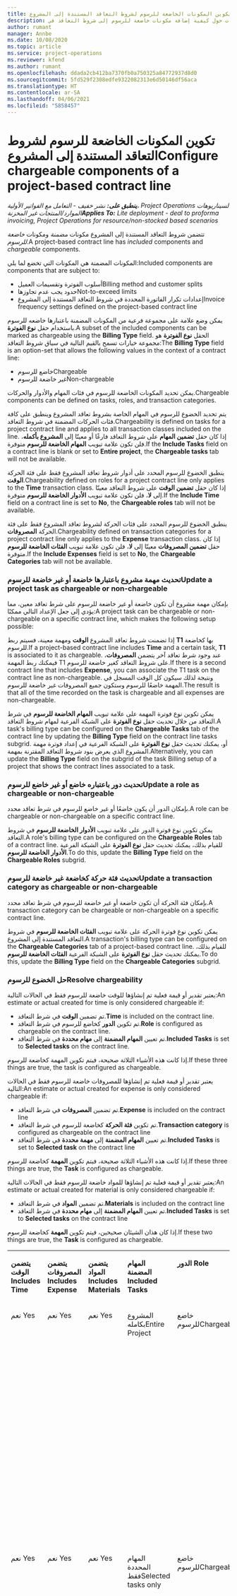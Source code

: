 ```yaml
---
title: تكوين المكونات الخاضعة للرسوم لشروط التعاقد المستندة إلى المشروع
description: يقدم هذا الموضوع معلومات حول كيفية إضافة مكونات خاضعة للرسوم إلى شروط التعاقد في Project Operations.
author: rumant
manager: Annbe
ms.date: 10/08/2020
ms.topic: article
ms.service: project-operations
ms.reviewer: kfend
ms.author: rumant
ms.openlocfilehash: ddada2cb412ba7370fb0a750325a84772937d8d0
ms.sourcegitcommit: 5fd529f2308edfe9322082313e6d50146df56aca
ms.translationtype: HT
ms.contentlocale: ar-SA
ms.lasthandoff: 04/06/2021
ms.locfileid: "5858457"
---
```

# <a name="configure-chargeable-components-of-a-project-based-contract-line"></a><span data-ttu-id="1a998-103">تكوين المكونات الخاضعة للرسوم لشروط التعاقد المستندة إلى المشروع</span><span class="sxs-lookup"><span data-stu-id="1a998-103">Configure chargeable components of a project-based contract line</span></span>

<span data-ttu-id="1a998-104">_**ينطبق على:** نشر خفيف - التعامل مع الفواتير الأولية‬، Project Operations لسيناريوهات الموارد/المنتجات غير المخزنة_</span><span class="sxs-lookup"><span data-stu-id="1a998-104">_**Applies To:** Lite deployment - deal to proforma invoicing, Project Operations for resource/non-stocked based scenarios_</span></span>

<span data-ttu-id="1a998-105">تتضمن شروط التعاقد المستندة إلى المشروع مكونات *مضمنة* ومكونات *خاضعة للرسوم*.</span><span class="sxs-lookup"><span data-stu-id="1a998-105">A project-based contract line has *included* components and *chargeable* components.</span></span>

<span data-ttu-id="1a998-106">المكونات المضمنة هي المكونات التي تخضع لما يلي:</span><span class="sxs-lookup"><span data-stu-id="1a998-106">Included components are components that are subject to:</span></span>

  - <span data-ttu-id="1a998-107">أسلوب الفوترة وتقسيمات العميل</span><span class="sxs-lookup"><span data-stu-id="1a998-107">Billing method and customer splits</span></span>
  - <span data-ttu-id="1a998-108">حدود يجب عدم تجاوزها</span><span class="sxs-lookup"><span data-stu-id="1a998-108">Not-to-exceed limits</span></span> 
  - <span data-ttu-id="1a998-109">إعدادات تكرار الفاتورة المحددة في شروط التعاقد المستندة إلى المشروع</span><span class="sxs-lookup"><span data-stu-id="1a998-109">Invoice frequency settings defined on the project-based contract line</span></span>

<span data-ttu-id="1a998-110">يمكن وضع علامة على مجموعة فرعية من المكونات المضمنة باعتبارها خاضعه للرسوم باستخدام حقل **نوع الفوترة**.</span><span class="sxs-lookup"><span data-stu-id="1a998-110">A subset of the included components can be marked as chargeable using the **Billing Type** field.</span></span> <span data-ttu-id="1a998-111">الحقل **نوع الفوترة** هو مجموعة خيارات تسمح بالقيم التالية في سياق شروط التعاقد:</span><span class="sxs-lookup"><span data-stu-id="1a998-111">The **Billing Type** field is an option-set that allows the following values in the context of a contract line:</span></span>

  - <span data-ttu-id="1a998-112">خاضع للرسوم</span><span class="sxs-lookup"><span data-stu-id="1a998-112">Chargeable</span></span>
  - <span data-ttu-id="1a998-113">غير خاضعة للرسوم</span><span class="sxs-lookup"><span data-stu-id="1a998-113">Non-chargeable</span></span>

<span data-ttu-id="1a998-114">يمكن تحديد المكونات الخاضعة للرسوم في فئات المهام والأدوار والحركات.</span><span class="sxs-lookup"><span data-stu-id="1a998-114">Chargeable components can be defined on tasks, roles, and transaction categories.</span></span>

<span data-ttu-id="1a998-115">يتم تحديد الخضوع للرسوم في المهام الخاصة بشروط تعاقد المشروع وينطبق على كافة فئات الحركات المضمنة في شروط التعاقد.</span><span class="sxs-lookup"><span data-stu-id="1a998-115">Chargeability is defined on tasks for a project contract line and applies to all transaction classes included on the line.</span></span> <span data-ttu-id="1a998-116">إذا كان حقل **تضمين المهام** على شروط التعاقد فارغًا أو معينّا إلى **المشروع بأكمله**، فلن تكون علامة تبويب **المهام الخاضعة للرسوم** متوفرة.</span><span class="sxs-lookup"><span data-stu-id="1a998-116">If the **Include Tasks** field on a contract line is blank or set to **Entire project**, the **Chargeable tasks** tab will not be available.</span></span>

<span data-ttu-id="1a998-117">ينطبق الخضوع للرسوم المحدد على أدوار شروط تعاقد المشروع فقط على فئة الحركة **الوقت**.</span><span class="sxs-lookup"><span data-stu-id="1a998-117">Chargeability defined on roles for a project contract line only applies to the **Time** transaction class.</span></span> <span data-ttu-id="1a998-118">إذا كان حقل **تضمين الوقت** على شروط التعاقد معينّا إلى **لا**، فلن تكون علامة تبويب **الأدوار الخاضعة للرسوم** متوفرة.</span><span class="sxs-lookup"><span data-stu-id="1a998-118">If the **Include Time** field on a contract line is set to **No**, the **Chargeable roles** tab will not be available.</span></span>

<span data-ttu-id="1a998-119">ينطبق الخضوع للرسوم المحدد على فئات الحركة لشروط تعاقد المشروع فقط على فئة الحركة **المصروفات**.</span><span class="sxs-lookup"><span data-stu-id="1a998-119">Chargeability defined on transaction categories for a project contract line only applies to the **Expense** transaction class.</span></span> <span data-ttu-id="1a998-120">إذا كان حقل **تضمين المصروفات** معينّا إلى **لا**، فلن تكون علامة تبويب **الفئات الخاضعة للرسوم** متوفرة.</span><span class="sxs-lookup"><span data-stu-id="1a998-120">If the **Include Expenses** field is set to **No**, the **Chargeable Categories** tab will not be available.</span></span>

### <a name="update-a-project-task-as-chargeable-or-non-chargeable"></a><span data-ttu-id="1a998-121">تحديث مهمة مشروع باعتبارها خاضعة أو غير خاضعة للرسوم</span><span class="sxs-lookup"><span data-stu-id="1a998-121">Update a project task as chargeable or non-chargeable</span></span>

<span data-ttu-id="1a998-122">بإمكان مهمة مشروع أن تكون خاضعة أو غير خاضعة للرسوم على شرط تعاقد معين، مما يؤدي إلى جعل الإعداد التالي ممكنًا:</span><span class="sxs-lookup"><span data-stu-id="1a998-122">A project task can be chargeable or non-chargeable on a specific contract line, which makes the following setup possible:</span></span>

<span data-ttu-id="1a998-123">إذا تضمنت شروط تعاقد المشروع **الوقت** ومهمة معينة، فسيتم ربط **T1** بها كخاضعة للرسوم.</span><span class="sxs-lookup"><span data-stu-id="1a998-123">If a project-based contract line includes **Time** and a certain task, **T1** is associated to it as chargeable.</span></span> <span data-ttu-id="1a998-124">عند وجود شرط تعاقد آخر يتضمن **المصروفات**، فيمكنك ربط المهمة T1 على شروط التعاقد كغير خاضعة للرسوم.</span><span class="sxs-lookup"><span data-stu-id="1a998-124">If there is a second contract line that includes **Expense**, you can associate the T1 task on the contract line as non-chargeable.</span></span> <span data-ttu-id="1a998-125">ونتيجة لذلك سيكون كل الوقت المسجل في المهمة خاضعًا للرسوم وستكون جميع المصروفات غير خاضعة للرسوم.</span><span class="sxs-lookup"><span data-stu-id="1a998-125">The result is that all of the time recorded on the task is chargeable and all expenses are non-chargeable.</span></span>

<span data-ttu-id="1a998-126">يمكن تكوين نوع فوترة المهمة على علامة تبويب **المهام الخاضعة للرسوم** في شرط التعاقد من خلال تحديث حقل **نوع الفوترة** على الشبكة الفرعية لمهام شروط التعاقد.</span><span class="sxs-lookup"><span data-stu-id="1a998-126">A task's billing type can be configured on the **Chargeable Tasks** tab of the contract line by updating the **Billing Type** field on the contract line tasks subgrid.</span></span> <span data-ttu-id="1a998-127">أو، يمكنك تحديث حقل **نوع الفوترة** على الشبكة الفرعية في إعداد فوترة مهمة المشروع الذي يعرض بنود شروط التعاقد المقترنة بمهمة.</span><span class="sxs-lookup"><span data-stu-id="1a998-127">Alternatively, you can update the **Billing Type** field on the subgrid of the task Billing setup of a project that shows the contract lines associated to a task.</span></span>

### <a name="update-a-role-as-chargeable-or-non-chargeable"></a><span data-ttu-id="1a998-128">تحديث دور باعتباره خاضع أو غير خاضع للرسوم</span><span class="sxs-lookup"><span data-stu-id="1a998-128">Update a role as chargeable or non-chargeable</span></span>

<span data-ttu-id="1a998-129">بإمكان الدور أن يكون خاضعًا أو غير خاضع للرسوم في شرط تعاقد محدد.</span><span class="sxs-lookup"><span data-stu-id="1a998-129">A role can be chargeable or non-chargeable on a specific contract line.</span></span>

<span data-ttu-id="1a998-130">يمكن تكوين نوع فوترة الدور على علامة تبويب **الأدوار الخاضعة للرسوم** في شروط التعاقد.</span><span class="sxs-lookup"><span data-stu-id="1a998-130">A role's billing type can be configured on the **Chargeable Roles** tab of a contract line.</span></span> <span data-ttu-id="1a998-131">للقيام بذلك، يمكنك تحديث حقل **نوع الفوترة** على الشبكة الفرعية **الأدوار الخاضعة للرسوم**.</span><span class="sxs-lookup"><span data-stu-id="1a998-131">To do this, update the **Billing Type** field on the **Chargeable Roles** subgrid.</span></span>

### <a name="update-a-transaction-category-as-chargeable-or-non-chargeable"></a><span data-ttu-id="1a998-132">تحديث فئة حركة كخاضعة غير خاضعة للرسوم</span><span class="sxs-lookup"><span data-stu-id="1a998-132">Update a transaction category as chargeable or non-chargeable</span></span>

<span data-ttu-id="1a998-133">بإمكان فئة الحركة أن تكون خاضعة أو غير خاضعة للرسوم في شرط تعاقد محدد.</span><span class="sxs-lookup"><span data-stu-id="1a998-133">A transaction category can be chargeable or non-chargeable on a specific contract line.</span></span>

<span data-ttu-id="1a998-134">يمكن تكوين نوع فوترة الحركة على علامة تبويب **الفئات الخاضعة للرسوم** في شروط التعاقد المستندة إلى المشروع.</span><span class="sxs-lookup"><span data-stu-id="1a998-134">A transaction's billing type can be configured on the **Chargeable Categories** tab of a project-based contract line.</span></span> <span data-ttu-id="1a998-135">للقيام بذلك، يمكنك تحديث حقل **نوع الفوترة** على الشبكة الفرعية **الفئات الخاضعة للرسوم**.</span><span class="sxs-lookup"><span data-stu-id="1a998-135">To do this, update the **Billing Type** field on the **Chargeable Categories** subgrid.</span></span>

### <a name="resolve-chargeability"></a><span data-ttu-id="1a998-136">حل الخضوع للرسوم</span><span class="sxs-lookup"><span data-stu-id="1a998-136">Resolve chargeability</span></span>

<span data-ttu-id="1a998-137">يعتبر تقدير أو قيمة فعلية تم إنشاؤها للوقت خاضعة للرسوم فقط في الحالات التالية:</span><span class="sxs-lookup"><span data-stu-id="1a998-137">An estimate or actual created for time is only considered chargeable if:</span></span>

   - <span data-ttu-id="1a998-138">تم تضمين **الوقت** في شرط التعاقد.</span><span class="sxs-lookup"><span data-stu-id="1a998-138">**Time** is included on the contract line.</span></span>
   - <span data-ttu-id="1a998-139">تم تكوين **الدور** كخاضع للرسوم في شرط التعاقد.</span><span class="sxs-lookup"><span data-stu-id="1a998-139">**Role** is configured as chargeable on the contract line.</span></span>
   - <span data-ttu-id="1a998-140">تم تعيين **المهام المضمنة** إلى **مهام محددة** في شرط التعاقد.</span><span class="sxs-lookup"><span data-stu-id="1a998-140">**Included Tasks** is set to **Selected tasks** on the contract line.</span></span>
 
 <span data-ttu-id="1a998-141">إذا كانت هذه الأشياء الثلاثة صحيحة، فيتم تكوين المهمة كخاضعة للرسوم.</span><span class="sxs-lookup"><span data-stu-id="1a998-141">If these three things are true, the task is configured as chargeable.</span></span> 

<span data-ttu-id="1a998-142">يعتبر تقدير أو قيمة فعلية تم إنشاؤها للمصروفات خاضعة للرسوم فقط في الحالات التالية:</span><span class="sxs-lookup"><span data-stu-id="1a998-142">An estimate or actual created for expense is only considered chargeable if:</span></span>

   - <span data-ttu-id="1a998-143">تم تضمين **المصروفات** في شرط التعاقد.</span><span class="sxs-lookup"><span data-stu-id="1a998-143">**Expense** is included on the contract line</span></span>
   - <span data-ttu-id="1a998-144">تم تكوين **فئة الحركة** كخاضعة للرسوم في شرط التعاقد.</span><span class="sxs-lookup"><span data-stu-id="1a998-144">**Transaction category** is configured as chargeable on the contract line</span></span>
   - <span data-ttu-id="1a998-145">تم تعيين **المهام المضمنة** إلى **مهمة محددة** في شرط التعاقد.</span><span class="sxs-lookup"><span data-stu-id="1a998-145">**Included Tasks** is set to **Selected task** on the contract line</span></span>
  
 <span data-ttu-id="1a998-146">إذا كانت هذه الأشياء الثلاثة صحيحة، فيتم تكوين **المهمة** كخاضعة للرسوم.</span><span class="sxs-lookup"><span data-stu-id="1a998-146">If these three things are true, the **Task** is configured as chargeable.</span></span> 

<span data-ttu-id="1a998-147">يعتبر تقدير أو قيمة فعلية تم إنشاؤها للمواد خاضعة للرسوم فقط في الحالات التالية:</span><span class="sxs-lookup"><span data-stu-id="1a998-147">An estimate or actual created for material is only considered chargeable if:</span></span>

   - <span data-ttu-id="1a998-148">تم تضمين **المواد** في شرط التعاقد.</span><span class="sxs-lookup"><span data-stu-id="1a998-148">**Materials** is included on the contract line</span></span>
   - <span data-ttu-id="1a998-149">تم تعيين **المهام المضمنة** إلى **مهام محددة** في شرط التعاقد.</span><span class="sxs-lookup"><span data-stu-id="1a998-149">**Included Tasks** is set to **Selected tasks** on the contract line</span></span>

<span data-ttu-id="1a998-150">إذا كان هذان الشيئان صحيحين، فيتم تكوين **المهمة** كخاضعة للرسوم.</span><span class="sxs-lookup"><span data-stu-id="1a998-150">If these two things are true, the **Task** is configured as chargeable.</span></span> 

<table border="0" cellspacing="0" cellpadding="0">
    <tbody>
        <tr>
            <td width="70" valign="top">
                <p><span data-ttu-id="1a998-151">
                    <strong>يتضمن الوقت</strong>
                </span><span class="sxs-lookup"><span data-stu-id="1a998-151">
                    <strong>Includes Time</strong>
                </span></span></p>
            </td>
            <td width="78" valign="top">
                <p><span data-ttu-id="1a998-152">
                    <strong>يتضمن المصروفات</strong>
                    <strong></strong>
                </span><span class="sxs-lookup"><span data-stu-id="1a998-152">
                    <strong>Includes Expense</strong>
                    <strong></strong>
                </span></span></p>
            </td>
            <td width="63" valign="top">
                <p><span data-ttu-id="1a998-153">
                    <strong>يتضمن المواد</strong>
                    <strong></strong>
                </span><span class="sxs-lookup"><span data-stu-id="1a998-153">
                    <strong>Includes Materials</strong>
                    <strong></strong>
                </span></span></p>
            </td>
            <td width="75" valign="top">
                <p><span data-ttu-id="1a998-154">
                    <strong>المهام المضمنة</strong>
                    <strong></strong>
                </span><span class="sxs-lookup"><span data-stu-id="1a998-154">
                    <strong>Included Tasks</strong>
                    <strong></strong>
                </span></span></p>
            </td>
            <td width="65" valign="top">
                <p><span data-ttu-id="1a998-155">
                    <strong>الدور</strong>
                    <strong></strong>
                </span><span class="sxs-lookup"><span data-stu-id="1a998-155">
                    <strong>Role</strong>
                    <strong></strong>
                </span></span></p>
            </td>
            <td width="70" valign="top">
                <p><span data-ttu-id="1a998-156">
                    <strong>الفئة</strong>
                    <strong></strong>
                </span><span class="sxs-lookup"><span data-stu-id="1a998-156">
                    <strong>Category</strong>
                    <strong></strong>
                </span></span></p>
            </td>
            <td width="65" valign="top">
                <p><span data-ttu-id="1a998-157">
                    <strong>مهمة</strong>
                    <strong></strong>
                </span><span class="sxs-lookup"><span data-stu-id="1a998-157">
                    <strong>Task</strong>
                    <strong></strong>
                </span></span></p>
            </td>
            <td width="350" valign="top">
                <p><span data-ttu-id="1a998-158">
                    <strong>تأثير الخضوع للرسوم</strong>
                </span><span class="sxs-lookup"><span data-stu-id="1a998-158">
                    <strong>Chargeability impact</strong>
                </span></span></p>
            </td>
        </tr>
        <tr>
            <td width="70" valign="top">
                <p>
<span data-ttu-id="1a998-159">نعم </span><span class="sxs-lookup"><span data-stu-id="1a998-159">Yes</span></span> </p>
            </td>
            <td width="78" valign="top">
                <p>
<span data-ttu-id="1a998-160">نعم </span><span class="sxs-lookup"><span data-stu-id="1a998-160">Yes</span></span> </p>
            </td>
            <td width="63" valign="top">
                <p>
<span data-ttu-id="1a998-161">نعم </span><span class="sxs-lookup"><span data-stu-id="1a998-161">Yes</span></span> </p>
            </td>
            <td width="75" valign="top">
                <p>
<span data-ttu-id="1a998-162">المشروع بكامله</span><span class="sxs-lookup"><span data-stu-id="1a998-162">Entire Project</span></span> </p>
            </td>
            <td width="65" valign="top">
                <p>
<span data-ttu-id="1a998-163">خاضع للرسوم</span><span class="sxs-lookup"><span data-stu-id="1a998-163">Chargeable</span></span> </p>
            </td>
            <td width="70" valign="top">
                <p>
<span data-ttu-id="1a998-164">خاضع للرسوم</span><span class="sxs-lookup"><span data-stu-id="1a998-164">Chargeable</span></span> </p>
            </td>
            <td width="65" valign="top">
                <p>
<span data-ttu-id="1a998-165">لا يمكن تعيينه</span><span class="sxs-lookup"><span data-stu-id="1a998-165">Can't be set</span></span> </p>
            </td>
            <td width="350" valign="top">
                <p>
<span data-ttu-id="1a998-166">الفوترة على قيمة الوقت الفعلية: <strong>خاضعة للرسوم</strong>
                </span><span class="sxs-lookup"><span data-stu-id="1a998-166">Billing on a time actual: <strong>Chargeable</strong>
                </span></span></p>
                <p>
<span data-ttu-id="1a998-167">نوع الفوترة على القيمة الفعلية للمصروفات: <strong>خاضع للرسوم</strong>
                </span><span class="sxs-lookup"><span data-stu-id="1a998-167">Billing type on expense actual: <strong>Chargeable</strong>
                </span></span></p>
                <p>
<span data-ttu-id="1a998-168">نوع الفوترة على القيمة الفعلية للمواد: <strong>خاضع للرسوم</strong>
                </span><span class="sxs-lookup"><span data-stu-id="1a998-168">Billing type on material actual: <strong>Chargeable</strong>
                </span></span></p>
            </td>
        </tr>
        <tr>
            <td width="70" valign="top">
                <p>
<span data-ttu-id="1a998-169">نعم </span><span class="sxs-lookup"><span data-stu-id="1a998-169">Yes</span></span> </p>
            </td>
            <td width="78" valign="top">
                <p>
<span data-ttu-id="1a998-170">نعم </span><span class="sxs-lookup"><span data-stu-id="1a998-170">Yes</span></span> </p>
            </td>
            <td width="63" valign="top">
                <p>
<span data-ttu-id="1a998-171">نعم </span><span class="sxs-lookup"><span data-stu-id="1a998-171">Yes</span></span> </p>
            </td>
            <td width="75" valign="top">
                <p>
<span data-ttu-id="1a998-172">المهام المحددة فقط</span><span class="sxs-lookup"><span data-stu-id="1a998-172">Selected tasks only</span></span> </p>
            </td>
            <td width="65" valign="top">
                <p>
<span data-ttu-id="1a998-173">خاضع للرسوم</span><span class="sxs-lookup"><span data-stu-id="1a998-173">Chargeable</span></span> </p>
            </td>
            <td width="70" valign="top">
                <p>
<span data-ttu-id="1a998-174">خاضع للرسوم</span><span class="sxs-lookup"><span data-stu-id="1a998-174">Chargeable</span></span> </p>
            </td>
            <td width="65" valign="top">
                <p>
<span data-ttu-id="1a998-175">خاضع للرسوم</span><span class="sxs-lookup"><span data-stu-id="1a998-175">Chargeable</span></span> </p>
            </td>
            <td width="350" valign="top">
                <p>
<span data-ttu-id="1a998-176">الفوترة على قيمة الوقت الفعلية: <strong>خاضعة للرسوم</strong>
                </span><span class="sxs-lookup"><span data-stu-id="1a998-176">Billing on a time actual: <strong>Chargeable</strong>
                </span></span></p>
                <p>
<span data-ttu-id="1a998-177">نوع الفوترة على القيمة الفعلية للمصروفات: <strong>خاضع للرسوم</strong>
                </span><span class="sxs-lookup"><span data-stu-id="1a998-177">Billing type on expense actual: <strong>Chargeable</strong>
                </span></span></p>
                <p>
<span data-ttu-id="1a998-178">نوع الفوترة على القيمة الفعلية للمواد: <strong>خاضع للرسوم</strong>
                </span><span class="sxs-lookup"><span data-stu-id="1a998-178">Billing type on material actual: <strong>Chargeable</strong>
                </span></span></p>
            </td>
        </tr>
        <tr>
            <td width="70" valign="top">
                <p>
<span data-ttu-id="1a998-179">نعم </span><span class="sxs-lookup"><span data-stu-id="1a998-179">Yes</span></span> </p>
            </td>
            <td width="78" valign="top">
                <p>
<span data-ttu-id="1a998-180">نعم </span><span class="sxs-lookup"><span data-stu-id="1a998-180">Yes</span></span> </p>
            </td>
            <td width="63" valign="top">
                <p>
<span data-ttu-id="1a998-181">نعم </span><span class="sxs-lookup"><span data-stu-id="1a998-181">Yes</span></span> </p>
            </td>
            <td width="75" valign="top">
                <p>
<span data-ttu-id="1a998-182">المهام المحددة فقط</span><span class="sxs-lookup"><span data-stu-id="1a998-182">Selected tasks only</span></span> </p>
            </td>
            <td width="65" valign="top">
                <p><span data-ttu-id="1a998-183">
                    <strong>غير خاضعة للرسوم</strong>
                </span><span class="sxs-lookup"><span data-stu-id="1a998-183">
                    <strong>Non - Chargeable</strong>
                </span></span></p>
            </td>
            <td width="70" valign="top">
                <p>
<span data-ttu-id="1a998-184">خاضع للرسوم</span><span class="sxs-lookup"><span data-stu-id="1a998-184">Chargeable</span></span> </p>
            </td>
            <td width="65" valign="top">
                <p>
<span data-ttu-id="1a998-185">خاضع للرسوم</span><span class="sxs-lookup"><span data-stu-id="1a998-185">Chargeable</span></span> </p>
            </td>
            <td width="350" valign="top">
                <p>
<span data-ttu-id="1a998-186">الفوترة على قيمة الوقت الفعلية: <strong>غير خاضعة للرسوم</strong>
                </span><span class="sxs-lookup"><span data-stu-id="1a998-186">Billing on a time actual: <strong>Non-Chargeable</strong>
                </span></span></p>
                <p>
<span data-ttu-id="1a998-187">نوع الفوترة على القيمة الفعلية للمصروفات: خاضع للرسوم</span><span class="sxs-lookup"><span data-stu-id="1a998-187">Billing type on expense actual: Chargeable</span></span> </p>
                <p>
<span data-ttu-id="1a998-188">نوع الفوترة على القيمة الفعلية للمواد: خاضع للرسوم</span><span class="sxs-lookup"><span data-stu-id="1a998-188">Billing type on material actual: Chargeable</span></span> </p>
            </td>
        </tr>
        <tr>
            <td width="70" valign="top">
                <p>
<span data-ttu-id="1a998-189">نعم </span><span class="sxs-lookup"><span data-stu-id="1a998-189">Yes</span></span> </p>
            </td>
            <td width="78" valign="top">
                <p>
<span data-ttu-id="1a998-190">نعم </span><span class="sxs-lookup"><span data-stu-id="1a998-190">Yes</span></span> </p>
            </td>
            <td width="63" valign="top">
                <p>
<span data-ttu-id="1a998-191">نعم </span><span class="sxs-lookup"><span data-stu-id="1a998-191">Yes</span></span> </p>
            </td>
            <td width="75" valign="top">
                <p>
<span data-ttu-id="1a998-192">المهام المحددة فقط</span><span class="sxs-lookup"><span data-stu-id="1a998-192">Selected tasks only</span></span> </p>
            </td>
            <td width="65" valign="top">
                <p>
<span data-ttu-id="1a998-193">خاضع للرسوم</span><span class="sxs-lookup"><span data-stu-id="1a998-193">Chargeable</span></span> </p>
            </td>
            <td width="70" valign="top">
                <p>
<span data-ttu-id="1a998-194">خاضع للرسوم</span><span class="sxs-lookup"><span data-stu-id="1a998-194">Chargeable</span></span> </p>
            </td>
            <td width="65" valign="top">
                <p><span data-ttu-id="1a998-195">
                    <strong>غير خاضعة للرسوم</strong>
                </span><span class="sxs-lookup"><span data-stu-id="1a998-195">
                    <strong>Non-Chargeable</strong>
                </span></span></p>
            </td>
            <td width="350" valign="top">
                <p>
<span data-ttu-id="1a998-196">الفوترة على قيمة الوقت الفعلية: <strong>غير خاضعة للرسوم</strong>
                </span><span class="sxs-lookup"><span data-stu-id="1a998-196">Billing on a time actual: <strong>Non-Chargeable</strong>
                </span></span></p>
                <p>
<span data-ttu-id="1a998-197">نوع الفوترة على القيمة الفعلية للمصروفات: <strong>غير خاضع للرسوم</strong>
                </span><span class="sxs-lookup"><span data-stu-id="1a998-197">Billing type on expense actual: <strong>Non-Chargeable</strong>
                </span></span></p>
                <p>
<span data-ttu-id="1a998-198">نوع الفوترة على القيمة الفعلية للمواد: <strong>غير خاضع للرسوم</strong>
                </span><span class="sxs-lookup"><span data-stu-id="1a998-198">Billing type on material actual: <strong>Non-Chargeable</strong>
                </span></span></p>
            </td>
        </tr>
        <tr>
            <td width="70" valign="top">
                <p>
<span data-ttu-id="1a998-199">نعم </span><span class="sxs-lookup"><span data-stu-id="1a998-199">Yes</span></span> </p>
            </td>
            <td width="78" valign="top">
                <p>
<span data-ttu-id="1a998-200">نعم </span><span class="sxs-lookup"><span data-stu-id="1a998-200">Yes</span></span> </p>
            </td>
            <td width="63" valign="top">
                <p>
<span data-ttu-id="1a998-201">نعم </span><span class="sxs-lookup"><span data-stu-id="1a998-201">Yes</span></span> </p>
            </td>
            <td width="75" valign="top">
                <p>
<span data-ttu-id="1a998-202">المهام المحددة فقط</span><span class="sxs-lookup"><span data-stu-id="1a998-202">Selected tasks only</span></span> </p>
            </td>
            <td width="65" valign="top">
                <p><span data-ttu-id="1a998-203">
                    <strong>غير خاضعة للرسوم</strong>
                </span><span class="sxs-lookup"><span data-stu-id="1a998-203">
                    <strong>Non-Chargeable</strong>
                </span></span></p>
            </td>
            <td width="70" valign="top">
                <p>
<span data-ttu-id="1a998-204">خاضع للرسوم</span><span class="sxs-lookup"><span data-stu-id="1a998-204">Chargeable</span></span> </p>
            </td>
            <td width="65" valign="top">
                <p><span data-ttu-id="1a998-205">
                    <strong>غير خاضعة للرسوم</strong>
                </span><span class="sxs-lookup"><span data-stu-id="1a998-205">
                    <strong>Non- Chargeable</strong>
                </span></span></p>
            </td>
            <td width="350" valign="top">
                <p>
<span data-ttu-id="1a998-206">الفوترة على قيمة الوقت الفعلية: <strong>غير خاضعة للرسوم</strong>
                </span><span class="sxs-lookup"><span data-stu-id="1a998-206">Billing on a time actual: <strong>Non-Chargeable</strong>
                </span></span></p>
                <p>
<span data-ttu-id="1a998-207">نوع الفوترة على القيمة الفعلية للمصروفات: <strong>غير خاضع للرسوم</strong>
                </span><span class="sxs-lookup"><span data-stu-id="1a998-207">Billing type on expense actual: <strong>Non-Chargeable</strong>
                </span></span></p>
                <p>
<span data-ttu-id="1a998-208">نوع الفوترة على القيمة الفعلية للمواد: <strong> غير خاضع للرسوم</strong>
                </span><span class="sxs-lookup"><span data-stu-id="1a998-208">Billing type on material actual: <strong> Non-Chargeable</strong>
                </span></span></p>
            </td>
        </tr>
        <tr>
            <td width="70" valign="top">
                <p>
<span data-ttu-id="1a998-209">نعم </span><span class="sxs-lookup"><span data-stu-id="1a998-209">Yes</span></span> </p>
            </td>
            <td width="78" valign="top">
                <p>
<span data-ttu-id="1a998-210">نعم </span><span class="sxs-lookup"><span data-stu-id="1a998-210">Yes</span></span> </p>
            </td>
            <td width="63" valign="top">
                <p>
<span data-ttu-id="1a998-211">نعم </span><span class="sxs-lookup"><span data-stu-id="1a998-211">Yes</span></span> </p>
            </td>
            <td width="75" valign="top">
                <p>
<span data-ttu-id="1a998-212">المهام المحددة فقط</span><span class="sxs-lookup"><span data-stu-id="1a998-212">Selected tasks only</span></span> </p>
            </td>
            <td width="65" valign="top">
                <p><span data-ttu-id="1a998-213">
                    <strong>غير خاضعة للرسوم</strong>
                </span><span class="sxs-lookup"><span data-stu-id="1a998-213">
                    <strong>Non-Chargeable</strong>
                </span></span></p>
            </td>
            <td width="70" valign="top">
                <p><span data-ttu-id="1a998-214">
                    <strong>غير خاضعة للرسوم</strong>
                </span><span class="sxs-lookup"><span data-stu-id="1a998-214">
                    <strong>Non-Chargeable</strong>
                </span></span></p>
            </td>
            <td width="65" valign="top">
                <p>
<span data-ttu-id="1a998-215">خاضع للرسوم</span><span class="sxs-lookup"><span data-stu-id="1a998-215">Chargeable</span></span> </p>
            </td>
            <td width="350" valign="top">
                <p>
<span data-ttu-id="1a998-216">الفوترة على قيمة الوقت الفعلية: <strong>غير خاضعة للرسوم</strong>
                </span><span class="sxs-lookup"><span data-stu-id="1a998-216">Billing on a time actual: <strong>Non-Chargeable</strong>
                </span></span></p>
                <p>
<span data-ttu-id="1a998-217">نوع الفوترة على القيمة الفعلية للمصروفات: <strong>غير خاضع للرسوم</strong>
                </span><span class="sxs-lookup"><span data-stu-id="1a998-217">Billing type on expense actual: <strong> Non-Chargeable</strong>
                </span></span></p>
                <p>
<span data-ttu-id="1a998-218">نوع الفوترة على القيمة الفعلية للمواد: خاضع للرسوم</span><span class="sxs-lookup"><span data-stu-id="1a998-218">Billing type on material actual: Chargeable</span></span> </p>
            </td>
        </tr>
        <tr>
            <td width="70" valign="top">
                <p><span data-ttu-id="1a998-219">
                    <strong>لا </strong>
                </span><span class="sxs-lookup"><span data-stu-id="1a998-219">
                    <strong>No</strong>
                </span></span></p>
            </td>
            <td width="78" valign="top">
                <p>
<span data-ttu-id="1a998-220">نعم </span><span class="sxs-lookup"><span data-stu-id="1a998-220">Yes</span></span> </p>
            </td>
            <td width="63" valign="top">
                <p>
<span data-ttu-id="1a998-221">نعم </span><span class="sxs-lookup"><span data-stu-id="1a998-221">Yes</span></span> </p>
            </td>
            <td width="75" valign="top">
                <p>
<span data-ttu-id="1a998-222">المشروع بكامله</span><span class="sxs-lookup"><span data-stu-id="1a998-222">Entire Project</span></span> </p>
            </td>
            <td width="65" valign="top">
                <p>
<span data-ttu-id="1a998-223">لا يمكن تعيينه</span><span class="sxs-lookup"><span data-stu-id="1a998-223">Can't be set</span></span> </p>
            </td>
            <td width="70" valign="top">
                <p><span data-ttu-id="1a998-224">
                    <strong>خاضع للرسوم</strong>
                </span><span class="sxs-lookup"><span data-stu-id="1a998-224">
                    <strong>Chargeable</strong>
                </span></span></p>
            </td>
            <td width="65" valign="top">
                <p>
<span data-ttu-id="1a998-225">لا يمكن تعيينه</span><span class="sxs-lookup"><span data-stu-id="1a998-225">Can't be set</span></span> </p>
            </td>
            <td width="350" valign="top">
                <p>
<span data-ttu-id="1a998-226">الفوترة على قيمة الوقت الفعلية: <strong>غير متوفرة</strong>
                </span><span class="sxs-lookup"><span data-stu-id="1a998-226">Billing on a time actual: <strong>Not available</strong>
                </span></span></p>
                <p>
<span data-ttu-id="1a998-227">نوع الفوترة على القيمة الفعلية للمصروفات: خاضع للرسوم</span><span class="sxs-lookup"><span data-stu-id="1a998-227">Billing type on expense actual: Chargeable</span></span> </p>
                <p>
<span data-ttu-id="1a998-228">نوع الفوترة على القيمة الفعلية للمواد: خاضع للرسوم</span><span class="sxs-lookup"><span data-stu-id="1a998-228">Billing type on material actual: Chargeable</span></span> </p>
            </td>
        </tr>
        <tr>
            <td width="70" valign="top">
                <p><span data-ttu-id="1a998-229">
                    <strong>لا </strong>
                </span><span class="sxs-lookup"><span data-stu-id="1a998-229">
                    <strong>No</strong>
                </span></span></p>
            </td>
            <td width="78" valign="top">
                <p>
<span data-ttu-id="1a998-230">نعم </span><span class="sxs-lookup"><span data-stu-id="1a998-230">Yes</span></span> </p>
            </td>
            <td width="63" valign="top">
                <p>
<span data-ttu-id="1a998-231">نعم </span><span class="sxs-lookup"><span data-stu-id="1a998-231">Yes</span></span> </p>
            </td>
            <td width="75" valign="top">
                <p>
<span data-ttu-id="1a998-232">المشروع بكامله</span><span class="sxs-lookup"><span data-stu-id="1a998-232">Entire Project</span></span> </p>
            </td>
            <td width="65" valign="top">
                <p>
<span data-ttu-id="1a998-233">لا يمكن تعيينه</span><span class="sxs-lookup"><span data-stu-id="1a998-233">Can't be set</span></span> </p>
            </td>
            <td width="70" valign="top">
                <p><span data-ttu-id="1a998-234">
                    <strong>غير خاضعة للرسوم</strong>
                </span><span class="sxs-lookup"><span data-stu-id="1a998-234">
                    <strong>Non-Chargeable</strong>
                </span></span></p>
            </td>
            <td width="65" valign="top">
                <p>
<span data-ttu-id="1a998-235">لا يمكن تعيينه</span><span class="sxs-lookup"><span data-stu-id="1a998-235">Can't be set</span></span> </p>
            </td>
            <td width="350" valign="top">
                <p>
<span data-ttu-id="1a998-236">الفوترة على قيمة الوقت الفعلية: <strong>غير متوفرة</strong>
                </span><span class="sxs-lookup"><span data-stu-id="1a998-236">Billing on a time actual: <strong>Not available</strong>
                </span></span></p>
                <p>
<span data-ttu-id="1a998-237">نوع الفوترة على القيمة الفعلية للمصروفات: <strong> غير خاضع للرسوم</strong>
                </span><span class="sxs-lookup"><span data-stu-id="1a998-237">Billing type on expense actual: <strong> Non-chargeable</strong>
                </span></span></p>
                <p>
<span data-ttu-id="1a998-238">نوع الفوترة على القيمة الفعلية للمواد: خاضع للرسوم</span><span class="sxs-lookup"><span data-stu-id="1a998-238">Billing type on material actual: Chargeable</span></span> </p>
            </td>
        </tr>
        <tr>
            <td width="70" valign="top">
                <p>
<span data-ttu-id="1a998-239">نعم </span><span class="sxs-lookup"><span data-stu-id="1a998-239">Yes</span></span> </p>
            </td>
            <td width="78" valign="top">
                <p><span data-ttu-id="1a998-240">
                    <strong>لا </strong>
                </span><span class="sxs-lookup"><span data-stu-id="1a998-240">
                    <strong>No</strong>
                </span></span></p>
            </td>
            <td width="63" valign="top">
                <p>
<span data-ttu-id="1a998-241">نعم </span><span class="sxs-lookup"><span data-stu-id="1a998-241">Yes</span></span> </p>
            </td>
            <td width="75" valign="top">
                <p>
<span data-ttu-id="1a998-242">المشروع بكامله</span><span class="sxs-lookup"><span data-stu-id="1a998-242">Entire Project</span></span> </p>
            </td>
            <td width="65" valign="top">
                <p>
<span data-ttu-id="1a998-243">خاضع للرسوم</span><span class="sxs-lookup"><span data-stu-id="1a998-243">Chargeable</span></span> </p>
            </td>
            <td width="70" valign="top">
                <p>
<span data-ttu-id="1a998-244">لا يمكن تعيينه</span><span class="sxs-lookup"><span data-stu-id="1a998-244">Can't be set</span></span> </p>
            </td>
            <td width="65" valign="top">
                <p>
<span data-ttu-id="1a998-245">لا يمكن تعيينه</span><span class="sxs-lookup"><span data-stu-id="1a998-245">Can't be set</span></span> </p>
            </td>
            <td width="350" valign="top">
                <p>
<span data-ttu-id="1a998-246">الفوترة على قيمة الوقت الفعلية: خاضعة للرسوم</span><span class="sxs-lookup"><span data-stu-id="1a998-246">Billing on a time actual: Chargeable</span></span> </p>
                <p>
<span data-ttu-id="1a998-247">نوع الفوترة على القيمة الفعلية للمصروفات:<strong> غير متوفر</strong>
                </span><span class="sxs-lookup"><span data-stu-id="1a998-247">Billing type on expense actual:<strong> Not available</strong>
                </span></span></p>
                <p>
<span data-ttu-id="1a998-248">نوع الفوترة على القيمة الفعلية للمواد: خاضع للرسوم</span><span class="sxs-lookup"><span data-stu-id="1a998-248">Billing type on material actual: Chargeable</span></span> </p>
            </td>
        </tr>
        <tr>
            <td width="70" valign="top">
                <p>
<span data-ttu-id="1a998-249">نعم </span><span class="sxs-lookup"><span data-stu-id="1a998-249">Yes</span></span> </p>
            </td>
            <td width="78" valign="top">
                <p><span data-ttu-id="1a998-250">
                    <strong>لا </strong>
                </span><span class="sxs-lookup"><span data-stu-id="1a998-250">
                    <strong>No</strong>
                </span></span></p>
            </td>
            <td width="63" valign="top">
                <p>
<span data-ttu-id="1a998-251">نعم </span><span class="sxs-lookup"><span data-stu-id="1a998-251">Yes</span></span> </p>
            </td>
            <td width="75" valign="top">
                <p>
<span data-ttu-id="1a998-252">المشروع بكامله</span><span class="sxs-lookup"><span data-stu-id="1a998-252">Entire Project</span></span> </p>
            </td>
            <td width="65" valign="top">
                <p><span data-ttu-id="1a998-253">
                    <strong>غير خاضعة للرسوم</strong>
                </span><span class="sxs-lookup"><span data-stu-id="1a998-253">
                    <strong>Non-Chargeable</strong>
                </span></span></p>
            </td>
            <td width="70" valign="top">
                <p>
<span data-ttu-id="1a998-254">لا يمكن تعيينه</span><span class="sxs-lookup"><span data-stu-id="1a998-254">Can't be set</span></span> </p>
            </td>
            <td width="65" valign="top">
                <p>
<span data-ttu-id="1a998-255">لا يمكن تعيينه</span><span class="sxs-lookup"><span data-stu-id="1a998-255">Can't be set</span></span> </p>
            </td>
            <td width="350" valign="top">
                <p>
<span data-ttu-id="1a998-256">الفوترة على قيمة الوقت الفعلية: <strong>غير خاضعة للرسوم </strong>
                </span><span class="sxs-lookup"><span data-stu-id="1a998-256">Billing on a time actual: <strong>Non-chargeable </strong>
                </span></span></p>
                <p>
<span data-ttu-id="1a998-257">نوع الفوترة على القيمة الفعلية للمصروفات:<strong> غير متوفر</strong>
                </span><span class="sxs-lookup"><span data-stu-id="1a998-257">Billing type on expense actual:<strong> Not available</strong>
                </span></span></p>
                <p>
<span data-ttu-id="1a998-258">نوع الفوترة على القيمة الفعلية للمواد: خاضع للرسوم</span><span class="sxs-lookup"><span data-stu-id="1a998-258">Billing type on material actual: Chargeable</span></span> </p>
            </td>
        </tr>
        <tr>
            <td width="70" valign="top">
                <p>
<span data-ttu-id="1a998-259">نعم </span><span class="sxs-lookup"><span data-stu-id="1a998-259">Yes</span></span> </p>
            </td>
            <td width="78" valign="top">
                <p>
<span data-ttu-id="1a998-260">نعم </span><span class="sxs-lookup"><span data-stu-id="1a998-260">Yes</span></span> </p>
            </td>
            <td width="63" valign="top">
                <p><span data-ttu-id="1a998-261">
                    <strong>لا </strong>
                </span><span class="sxs-lookup"><span data-stu-id="1a998-261">
                    <strong>No</strong>
                </span></span></p>
            </td>
            <td width="75" valign="top">
                <p>
<span data-ttu-id="1a998-262">المشروع بكامله</span><span class="sxs-lookup"><span data-stu-id="1a998-262">Entire Project</span></span> </p>
            </td>
            <td width="65" valign="top">
                <p>
<span data-ttu-id="1a998-263">خاضع للرسوم</span><span class="sxs-lookup"><span data-stu-id="1a998-263">Chargeable</span></span> </p>
            </td>
            <td width="70" valign="top">
                <p>
<span data-ttu-id="1a998-264">خاضع للرسوم</span><span class="sxs-lookup"><span data-stu-id="1a998-264">Chargeable</span></span> </p>
            </td>
            <td width="65" valign="top">
                <p>
<span data-ttu-id="1a998-265">لا يمكن تعيينه</span><span class="sxs-lookup"><span data-stu-id="1a998-265">Can't be set</span></span> </p>
            </td>
            <td width="350" valign="top">
                <p>
<span data-ttu-id="1a998-266">الفوترة على قيمة الوقت الفعلية: خاضعة للرسوم</span><span class="sxs-lookup"><span data-stu-id="1a998-266">Billing on a time actual: Chargeable</span></span> </p>
                <p>
<span data-ttu-id="1a998-267">نوع الفوترة على القيمة الفعلية للمصروفات: خاضع للرسوم</span><span class="sxs-lookup"><span data-stu-id="1a998-267">Billing type on expense actual: Chargeable</span></span> </p>
                <p>
<span data-ttu-id="1a998-268">نوع الفوترة على القيمة الفعلية للمواد: <strong> غير متوفر</strong>
                </span><span class="sxs-lookup"><span data-stu-id="1a998-268">Billing type on material actual: <strong> Not available</strong>
                </span></span></p>
            </td>
        </tr>
        <tr>
            <td width="70" valign="top">
                <p>
<span data-ttu-id="1a998-269">نعم </span><span class="sxs-lookup"><span data-stu-id="1a998-269">Yes</span></span> </p>
            </td>
            <td width="78" valign="top">
                <p>
<span data-ttu-id="1a998-270">نعم </span><span class="sxs-lookup"><span data-stu-id="1a998-270">Yes</span></span> </p>
            </td>
            <td width="63" valign="top">
                <p><span data-ttu-id="1a998-271">
                    <strong>لا </strong>
                </span><span class="sxs-lookup"><span data-stu-id="1a998-271">
                    <strong>No</strong>
                </span></span></p>
            </td>
            <td width="75" valign="top">
                <p>
<span data-ttu-id="1a998-272">المشروع بكامله</span><span class="sxs-lookup"><span data-stu-id="1a998-272">Entire Project</span></span> </p>
            </td>
            <td width="65" valign="top">
                <p><span data-ttu-id="1a998-273">
                    <strong>غير خاضعة للرسوم</strong>
                </span><span class="sxs-lookup"><span data-stu-id="1a998-273">
                    <strong>Non-Chargeable</strong>
                </span></span></p>
            </td>
            <td width="70" valign="top">
                <p><span data-ttu-id="1a998-274">
                    <strong>غير خاضعة للرسوم</strong>
                </span><span class="sxs-lookup"><span data-stu-id="1a998-274">
                    <strong>Non-chargeable</strong>
                </span></span></p>
            </td>
            <td width="65" valign="top">
                <p>
<span data-ttu-id="1a998-275">لا يمكن تعيينه</span><span class="sxs-lookup"><span data-stu-id="1a998-275">Can't be set</span></span> </p>
            </td>
            <td width="350" valign="top">
                <p>
<span data-ttu-id="1a998-276">الفوترة على قيمة الوقت الفعلية: <strong>غير خاضعة للرسوم </strong>
                </span><span class="sxs-lookup"><span data-stu-id="1a998-276">Billing on a time actual: <strong>Non-chargeable </strong>
                </span></span></p>
                <p>
<span data-ttu-id="1a998-277">نوع الفوترة على القيمة الفعلية للمصروفات:<strong> غير خاضع للرسوم </strong>
                </span><span class="sxs-lookup"><span data-stu-id="1a998-277">Billing type on expense actual:<strong> Non-chargeable </strong>
                </span></span></p>
                <p>
<span data-ttu-id="1a998-278">نوع الفوترة على القيمة الفعلية للمواد:<strong> غير متوفر</strong>
                </span><span class="sxs-lookup"><span data-stu-id="1a998-278">Billing type on material actual:<strong> Not available</strong>
                </span></span></p>
            </td>
        </tr>
    </tbody>
</table>





[!INCLUDE[footer-include](../../includes/footer-banner.md)]
